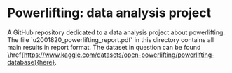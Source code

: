 # Powerlifting: data analysis project
A GitHub repository dedicated to a data analysis project about powerlifting. The file `u2001820_powerlifting_report.pdf' in this directory contains all main results in report format. The dataset in question can be found \href{https://www.kaggle.com/datasets/open-powerlifting/powerlifting-database}{here}.
